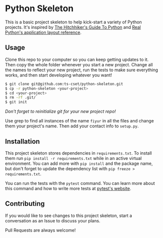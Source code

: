 # Python Skeleton

This is a basic project skeleton to help kick-start a variety of Python projects. It's inspired by [The Hitchhiker's Guide To Python](https://docs.python-guide.org/writing/structure/) and [Real Python's application layout reference](https://realpython.com/python-application-layouts/).


## Usage

Clone this repo to your computer so you can keep getting updates to it. Then copy the whole folder whenever you start a new project. Change all the names to reflect your new project, run the tests to make sure everything works, and then start developing whatever you want!

```bash
$ git clone git@github.com:ts-cset/python-skeleton.git
$ cp -r python-skeleton <your-project>
$ cd <your-project>
$ rm -rf .git/
$ git init
```

*Don't forget to reinitialize git for your new project repo!*

Use grep to find all instances of the name `fiyur` in all the files and change them your project's name. Then add your contact info to `setup.py`.


## Installation

This project skeleton stores dependencies in `requirements.txt`. To install them run `pip install -r requirements.txt` while in an active virtual environment. You can add more with `pip install` and the package name, but don't forget to update the dependency list with `pip freeze > requirements.txt`.

You can run the tests with the `pytest` command. You can learn more about this command and how to write more tests at [pytest's website](https://docs.pytest.org/en/latest/index.html).


## Contributing

If you would like to see changes to this project skeleton, start a conversation as an Issue to discuss your plans.

Pull Requests are always welcome!
